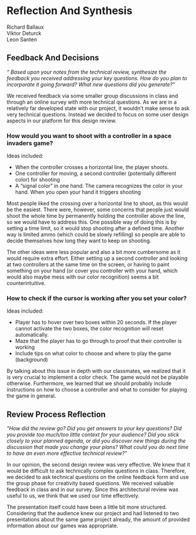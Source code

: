 # Reflection And Synthesis
Richard Ballaux<br/>
Viktor Deturck <br/>
Leon Santen <br/>

## Feedback And Decisions
_“ Based upon your notes from the technical review, synthesize the feedback you received addressing your key questions. How do you plan to incorporate it going forward? What new questions did you generate?”_<br/> 

We received feedback via some smaller group discussions in class and through an online survey with more technical questions. As we are in a relatively far developed state with our project, it wouldn’t make sense to ask very technical questions. Instead we decided to focus on some user design aspects in our platform for this design review. 

### How would you want to shoot with a controller in a space invaders game?

Ideas included:<br/>
- When the controller crosses a horizontal line, the player shoots.
- One controller for moving, a second controller (potentially different color) for shooting
- A “signal color” in one hand. The camera recognizes the color in your hand. When you open your hand it triggers shooting

Most people liked the crossing over a horizontal line to shoot, as this would be the easiest. There were, however, some concerns that people just would shoot the whole time by permanently holding the controller above the line, so we would have to address this. One possible way of doing this is by setting a time limit, so it would stop shooting after a defined time. Another way is limited ammo (which could be slowly refilling) so people are able to decide themselves how long they want to keep on shooting. 

The other ideas were less popular and also a bit more cumbersome as it would require extra effort. Either setting up a second controller and looking at two controllers at the same time on the screen, or having to paint something on your hand (or cover you controller with your hand, which would also maybe mess with our color recognition) seems a bit counterintuitive.


### How to check if the cursor is working after you set your color? 
Ideas included:<br/>
- Player has to hover over two boxes within 20 seconds. If the player cannot activate the two boxes, the color recognition will reset automatically.
- Maze that the player has to go through to proof that their controller is working
- Include tips on what color to choose and where to play the game (background)

By talking about this issue in depth with our classmates, we realized that it is very crucial to implement a color check. The game would not be playable otherwise. Furthermore, we learned that we should probably include instructions on how to choose a controller and what to consider for playing the game in general. 
## Review Process Reflection
_“How did the review go? Did you get answers to your key questions? Did you provide too much/too little context for your audience? Did you stick closely to your planned agenda, or did you discover new things during the discussion that made you change your plans? What could you do next time to have an even more effective technical review?”_<br/>

In our opinion, the second design review was very effective. We knew that it would be difficult to ask technically complex questions in class. Therefore, we decided to ask technical questions on the online feedback form and use the group phase for creativity based questions. We received valuable feedback in class and in our survey. Since this architectural review was useful to us, we think that we used our time effectively.<br/>

The presentation itself could have been a little bit more structured. Considering that the audience knew our project and had listened to two presentations about the same game project already, the amount of provided information about our games was appropriate.<br/>

 
